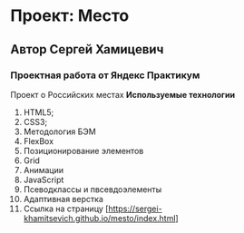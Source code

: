 # Проект: Место
## Автор Сергей Хамицевич
### Проектная работа от Яндекс Практикум
Проект о Российских местах
**Используемые технологии**
1. HTML5;
2. CSS3;
3. Методология БЭМ
4. FlexBox
5. Позиционирование элементов
6. Grid
7. Анимации
8. JavaScript
9. Псеводклассы и пвсевдоэлементы
10. Адаптивная верстка
13. Ссылка на страницу [https://sergei-khamitsevich.github.io/mesto/index.html]
